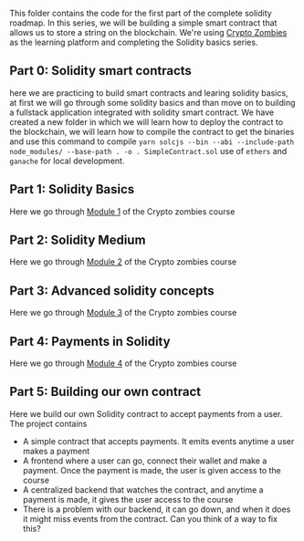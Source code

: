 This folder contains the code for the first part of the complete solidity roadmap.
In this series, we will be building a simple smart contract that allows us to store a string on the blockchain.
We're using [Crypto Zombies](https://cryptozombies.io/) as the learning platform and completing the Solidity basics series.

## Part 0: Solidity smart contracts

here we are practicing to build smart contracts and learing solidity basics, at first we will go through some solidity basics and than move on to building a fullstack application integrated with solidity smart contract.
We have created a new folder in which we will learn how to deploy the contract to the blockchain, we will learn how to compile the contract to get the binaries and use this command to compile ``` yarn solcjs --bin --abi --include-path node_modules/ --base-path . -o . SimpleContract.sol ``` 
use of ```ethers``` and ```ganache``` for local development.

## Part 1: Solidity Basics

Here we go through [Module 1](https://cryptozombies.io/en/lesson/1/chapter/1) of the Crypto zombies course

## Part 2: Solidity Medium

Here we go through [Module 2](https://cryptozombies.io/en/lesson/1/chapter/2) of the Crypto zombies course

## Part 3: Advanced solidity concepts

Here we go through [Module 3](https://cryptozombies.io/en/lesson/1/chapter/3) of the Crypto zombies course

## Part 4: Payments in Solidity

Here we go through [Module 4](https://cryptozombies.io/en/lesson/1/chapter/4) of the Crypto zombies course

## Part 5: Building our own contract

Here we build our own Solidity contract to accept payments from a user. The project contains

- A simple contract that accepts payments. It emits events anytime a user makes a payment
- A frontend where a user can go, connect their wallet and make a payment. Once the payment is made, the user is given access to the course
- A centralized backend that watches the contract, and anytime a payment is made, it gives the user access to the course
- There is a problem with our backend, it can go down, and when it does it might miss events from the contract. Can you think of a way to fix this?
